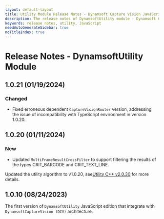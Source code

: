 ```yaml
---
layout: default-layout
title: Utility Module Release Notes - Dynamsoft Capture Vision JavaScript Edition
description: The release notes of DynamsoftUtility module - Dynamsoft Capture Vision JavaScript Edition.
keywords: release notes, utility, JavaScript
needAutoGenerateSidebar: true
noTitleIndex: true
---
```


# Release Notes - DynamsoftUtility Module

## 1.0.21 (01/19/2024)

### Changed

- Fixed erroneous dependent `CaptureVisionRouter` version, addressing the issue of incompatibility with TypeScript environment in version 1.0.20.

## 1.0.20 (01/11/2024)

### New

- Updated `MultiFrameResultCrossFilter` to support filtering the results of the types CRIT_BARCODE and CRIT_TEXT_LINE.

Updated the utility algorithm to v1.0.20, see[Utility C++ v2.0.30](https://www.dynamsoft.com/capture-vision/docs/server/programming/cplusplus/release-notes/utility.html#1020-10262023) for more details.

## 1.0.10 (08/24/2023)

The first version of `DynamsoftUtility` JavaScript edition that integrate with `DynamsoftCaptureVision (DCV)` architecture.
